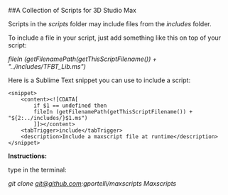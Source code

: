 ##A Collection of Scripts for 3D Studio Max

Scripts in the *scripts* folder may include files from the *includes* folder.

To include a file in your script, just add something like this on top of your script:

*fileIn (getFilenamePath(getThisScriptFilename()) + "../includes/TFBT_Lib.ms")*

Here is a Sublime Text snippet you can use to include a script:

    <snippet>
        <content><![CDATA[
            if $1 == undefined then 
            fileIn (getFilenamePath(getThisScriptFilename()) + "${2:../includes/}$1.ms")
            ]]></content>
        <tabTrigger>include</tabTrigger>
        <description>Include a maxscript file at runtime</description>
    </snippet>


**Instructions:**

type in the terminal:

*git clone git@github.com:gportelli/maxscripts Maxscripts*
